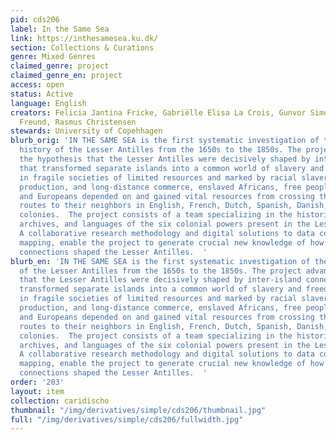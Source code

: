 ```yaml
---
pid: cds206
label: In the Same Sea
link: https://inthesamesea.ku.dk/
section: Collections & Curations
genre: Mixed Genres
claimed_genre: project
claimed_genre_en: project
access: open
status: Active
language: English
creators: Felicia Jantina Fricke, Gabriëlle Elisa La Crois, Gunvor Simonsen, Heather
  Freund, Rasmus Christensen
stewards: University of Copehhagen
blurb_orig: 'IN THE SAME SEA is the first systematic investigation of the combined
  history of the Lesser Antilles from the 1650s to the 1850s. The project advances
  the hypothesis that the Lesser Antilles were decisively shaped by inter-island connections
  that transformed separate islands into a common world of slavery and freedom. Living
  in fragile societies of limited resources and marked by racial slavery, plantation
  production, and long-distance commerce, enslaved Africans, free people of color,
  and Europeans depended on and gained vital resources from crossing the short sea
  routes to their neighbors in English, French, Dutch, Spanish, Danish, and Swedish
  colonies.  The project consists of a team specializing in the historiographies,
  archives, and languages of the six colonial powers present in the Lesser Antilles.
  A collaborative research methodology and digital solutions to data collection and
  mapping, enable the project to generate crucial new knowledge of how inter-island
  connections shaped the Lesser Antilles.  '
blurb_en: 'IN THE SAME SEA is the first systematic investigation of the combined history
  of the Lesser Antilles from the 1650s to the 1850s. The project advances the hypothesis
  that the Lesser Antilles were decisively shaped by inter-island connections that
  transformed separate islands into a common world of slavery and freedom. Living
  in fragile societies of limited resources and marked by racial slavery, plantation
  production, and long-distance commerce, enslaved Africans, free people of color,
  and Europeans depended on and gained vital resources from crossing the short sea
  routes to their neighbors in English, French, Dutch, Spanish, Danish, and Swedish
  colonies.  The project consists of a team specializing in the historiographies,
  archives, and languages of the six colonial powers present in the Lesser Antilles.
  A collaborative research methodology and digital solutions to data collection and
  mapping, enable the project to generate crucial new knowledge of how inter-island
  connections shaped the Lesser Antilles.  '
order: '203'
layout: item
collection: caridischo
thumbnail: "/img/derivatives/simple/cds206/thumbnail.jpg"
full: "/img/derivatives/simple/cds206/fullwidth.jpg"
---
```

